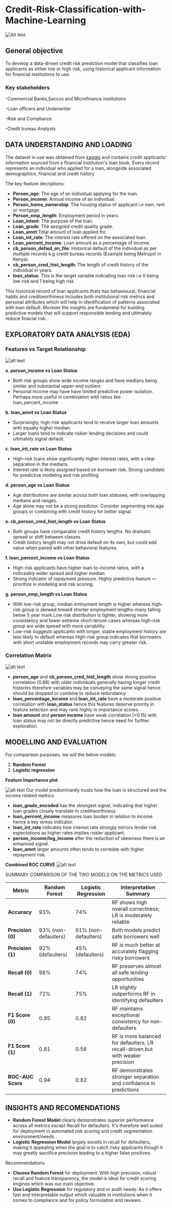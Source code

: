 # Credit-Risk-Classification-with-Machine-Learning

![Alt text](Photos/Credit-Risk.jpg)

## General objective
To develop a data-driven credit risk prediction model that classifies loan applicants as either low or high risk, using historical applicant information for financial institutions to use.

### Key stakeholders
-Commercial Banks,Saccos and Microfinance institutions 

-Loan officers and Underwriter 

-Risk and Compliance 

-Credit bureau Analysts 

## DATA UNDERSTANDING AND LOADING
The dataset in use was obtained from [kaggle](https://www.kaggle.com/datasets/laotse/credit-risk-dataset) and contains credit applicants' information sourced from a financial institution's loan book. Every record represents an individual who applied for a loan, alongside associated demographice, financial and credit history

The key feature decriptions:
- **Person_age**: The age of an individual applying for the loan.
- **Person_income**: Annual income of an individual.
- **Person_home_ownership**: The housing status of applicant i.e own, rent or mortgage.
- **Person_emp_length**: Employment period in years.
- **Loan_intent**: The purpose of the loan.
- **Loan_grade**: The assigned credit quality grade.
- **Loan_amnt**:Total amount of loan applied for.
- **Loan_int_rate**: The interest rate offered on the associated loan.
- **Loan_percent_income**: Loan amount as a percentage of income.
- **cb_person_defaul_on_file**: Historical default of the individual as per multiple records e.g credit bureau records (Example being Metropol in Kenya).
- **cb_person_cred_hist_length**: The length of credit history of the individual in years.
- **loan_status**: This is the target variable indicating loan risk i.e 0 being low risk and 1 being high risk

This historical record of loan applicants thats has behavioural, financial habits and creditworthiness includes both institutional risk metrics and personal attributes which will help in identification of patterns associated with loan default. Morever the insights are fundametal for building predictive models that will support responsible lending and ultimately reduce finacial risk.

## EXPLORATORY DATA ANALYSIS (EDA)
### Features vs Target Relationship
![alt text](Photos/images/image.png)

**a. person_income vs Loan Status**
- Both risk groups show wide income ranges and have medians being similar and substantial upper-end outliers
- Personal income may have have limited predictive power isolation. Perhaps more useful in combination with ratios like loan_percent_income

**b. loan_amnt vs Loan Status**
- Surprisingly, high-risk applicants tend to receive larger loan amounts with equally higher median.
- Larger loans tend to indicate riskier lending decisions and could ultimately signal default.

**c. loan_int_rate vs Loan Status**
- High-risk loans show significantly higher interest rates, with a clear separation in the medians.
- Interest rate is likely assigned based on borrower risk. Strong candidate for predictive modeling and risk profiling.

**d. person_age vs Loan Status**
- Age distributions are similar across both loan statuses, with overlapping medians and ranges.
- Age alone may not be a strong predictor. Consider segmenting into age groups or combining with credit history for better signal.

**e. cb_person_cred_hist_length vs Loan Status**
- Both groups have comparable credit history lengths. No dramatic spread or shift between classes.
- Credit history length may not drive default on its own, but could add value when paired with other behavioral features.

**f. loan_percent_income vs Loan Status**
- High-risk applicants have higher loan-to-income ratios, with a noticeably wider spread and higher median.
- Strong indicator of repayment pressure. Highly predictive feature — prioritize in modeling and risk scoring.

**g. person_emp_length vs Loan Status**
- With low-risk group, median emloyment length is higher whereas high-risk group is skewed toward shorter employment lengths-many falling below 5 year mark.Low risk distribution is tighter, showing more consistency and fewer extreme short-tenure cases whereas high-risk group are wide spread with more variability.
- Low-risk suggests applicants with longer, stable employment history are less likely to default whereas High-risk group indicates that borrowers with short unstable employment records may carry greater risk.

### Correlation Matrix
![alt text](Photos/images/image-1.png)
- **person_age** and **cb_person_cred_hist_length** show strong positive correlation (0.86) with older individuals generally having longer credit histories therefore variables may be conveying the same signal hence should be dropped or combine to reduce redundancy
- **loan_percentage_income** and **loan_int_rate** have a moderate positive correlation with **loan_status** hence this features deserve priority in feature selection and may rank highly in importance scores.
- **loan amount** and **person income** have weak correlation (<0.15) with loan status may not be directly predictive hence need for further exploration.

## MODELLING AND EVALUATION
For comparison purposes, we will the below models:
 1. **Random Forest**
 2. **Logistic regression**

 **Feature Importance plot**
 
 ![alt text](Photos/images/image-2.png)
 Our model predominantly trusts how the loan is structured and the income related metrics:
- **loan_grade_encoded** has the strongest signal, indicating that higher loan grades closely translate to creditworthiness
- **loan_percent_income** measures loan burden in relation to income hence a key stress indicator.
- **loan_int_rate** indicates how interest rate strongly mirrors lender risk espectations as higher rates implies riskier applicant.
- **person_income/log_income** after the reduction of skewness there is an enhanced signal.
- **loan_amnt** larger amounts often tends to correlate with higher repayment risk.

**Combined ROC CURVE**
![alt text](Photos/images/image-3.png)

SUMMARY COMPARISON OF THE TWO MODELS ON THE METRICS USED

| Metric               | Random Forest                         | Logistic Regression                      | Interpretation Summary                                                                 |
|----------------------|----------------------------------------|-------------------------------------------|-----------------------------------------------------------------------------------------|
| **Accuracy**         | 93%                                    | 74%                                        | RF shows high overall correctness; LR is moderately reliable                           |
| **Precision (0)**    | 93% (non-defaulters)                  | 91% (non-defaulters)                      | Both models predict safe borrowers well                                                 |
| **Precision (1)**    | 92% (defaulters)                      | 45% (defaulters)                          | RF is much better at accurately flagging risky borrowers                                |
| **Recall (0)**       | 98%                                    | 74%                                        | RF preserves almost all safe lending opportunities                                      |
| **Recall (1)**       | 72%                                    | 75%                                        | LR slightly outperforms RF in identifying defaulters                                    |
| **F1 Score (0)**     | 0.95                                   | 0.82                                       | RF maintains exceptional consistency for non-defaulters                                 |
| **F1 Score (1)**     | 0.81                                   | 0.56                                       | RF is more balanced for defaulters; LR recall-driven but with weaker precision          |
| **ROC-AUC Score**    | 0.94                                   | 0.82                                       | RF demonstrates stronger separation and confidence in predictions                       |

## INSIGHTS AND RECOMENDATIONS
- **Random Forest Model** clearly demonstrates superior performance across all metrics except Recall for defaulters. It's therefore well suited for deployment in automated risk scoring and credit segmentation environment/needs.
- **Logistic Regression Model** largely excells in recall for defaulters, making it appealing when the goal is to catch risky applicants though it may greatly sacrifice precision leading to a higher false positives.

Recommendations
- **Choose Random Forest** for deployment: With high precision, robust recall and feature transparency, the model is ideal for credit scoring engines which was our main objective.
- **Use Logistic Regression** for regulatory and or audit needs: As it offers fast and interpretable output which valuable in institutions when it comes to compliance and for policy formulation and reviews.
